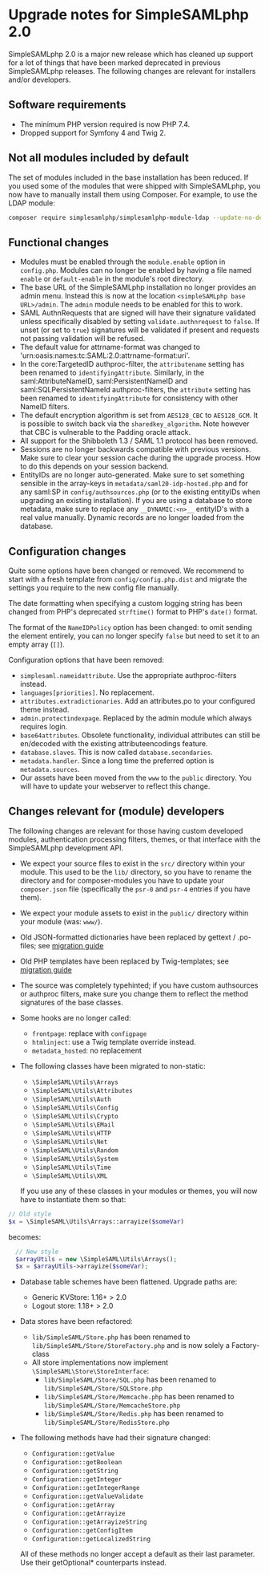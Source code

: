 # Upgrade notes for SimpleSAMLphp 2.0

SimpleSAMLphp 2.0 is a major new release which has cleaned up support for a
lot of things that have been marked deprecated in previous SimpleSAMLphp
releases. The following changes are relevant for installers and/or developers.

## Software requirements

- The minimum PHP version required is now PHP 7.4.
- Dropped support for Symfony 4 and Twig 2.

## Not all modules included by default

The set of modules included in the base installation has been reduced.
If you used some of the modules that were shipped with SimpleSAMLphp, you now have to manually install them using Composer.
For example, to use the LDAP module:

```bash
composer require simplesamlphp/simplesamlphp-module-ldap --update-no-dev
```

## Functional changes

- Modules must be enabled through the `module.enable` option in `config.php`. Modules can no longer be enabled by having
  a file named `enable` or `default-enable` in the module's root directory.
- The base URL of the SimpleSAMLphp installation no longer provides an admin menu. Instead this is now at the location
  `<simpleSAMLphp base URL>/admin`. The `admin` module needs to be enabled for this to work.
- SAML AuthnRequests that are signed will have their signature validated unless specifically disabled
  by setting `validate.authnrequest` to `false`. If unset (or set to `true`) signatures will be
  validated if present and requests not passing validation will be refused.
- The default value for attrname-format was changed to 'urn:oasis:names:tc:SAML:2.0:attrname-format:uri'.
- In the  core:TargetedID authproc-filter, the `attributename` setting has been renamed to `identifyingAttribute`.
  Similarly, in the  saml:AttributeNameID, saml:PersistentNameID and saml:SQLPersistentNameId authproc-filters, the
  `attribute` setting has been renamed to `identifyingAttribute` for consistency with other NameID filters.
- The default encryption algorithm is set from `AES128_CBC` to `AES128_GCM`.
  It is possible to switch back via the `sharedkey_algorithm`.
  Note however that CBC is vulnerable to the Padding oracle attack.
- All support for the Shibboleth 1.3 / SAML 1.1 protocol has been removed.
- Sessions are no longer backwards compatible with previous versions. Make sure to clear your session cache during
  the upgrade process. How to do this depends on your session backend.
- EntityIDs are no longer auto-generated. Make sure to set something sensible in the array-keys in
  `metadata/saml20-idp-hosted.php` and for any saml:SP in `config/authsources.php` (or to the existing entityIDs when
  upgrading an existing installation).
  If you are using a database to store metadata, make sure to replace any `__DYNAMIC:<n>__` entityID's with
  a real value manually. Dynamic records are no longer loaded from the database.

## Configuration changes

Quite some options have been changed or removed. We recommend to start with a fresh
template from `config/config.php.dist` and migrate the settings you require to the new
config file manually.

The date formatting when specifying a custom logging string has been changed from PHP's
deprecated `strftime()` format to PHP's `date()` format.

The format of the `NameIDPolicy` option has been changed: to omit sending the
element entirely, you can no longer specify `false` but need to set it to
an empty array (`[]`).

Configuration options that have been removed:

- `simplesaml.nameidattribute`. Use the appropriate authproc-filters instead.
- `languages[priorities]`. No replacement.
- `attributes.extradictionaries`. Add an attributes.po to your configured theme instead.
- `admin.protectindexpage`. Replaced by the admin module which always requires login.
- `base64attributes`. Obsolete functionality, individual attributes can still be en/decoded
  with the existing attributeencodings feature.
- `database.slaves`. This is now called `database.secondaries`.
- `metadata.handler`. Since a long time the preferred option is `metadata.sources`.
- Our assets have been moved from the `www` to the `public` directory. You will have to update
  your webserver to reflect this change.

## Changes relevant for (module) developers

The following changes are relevant for those having custom developed modules, authentication
processing filters, themes, or that interface with the SimpleSAMLphp development API.

- We expect your source files to exist in the `src/` directory within your module. This used to be the
  `lib/` directory, so you have to rename the directory and for composer-modules you have to update
  your `composer.json` file (specifically the `psr-0` and `psr-4` entries if you have them).
- We expect your module assets to exist in the `public/` directory within your module (was: `www/`).
- Old JSON-formatted dictionaries have been replaced by gettext / .po-files; see [migration guide][1]
- Old PHP templates have been replaced by Twig-templates; see [migration guide][2]
- The source was completely typehinted; if you have custom authsources or authproc filters,
    make sure you change them to reflect the method signatures of the base classes.
- Some hooks are no longer called:
  - `frontpage`: replace with `configpage`
  - `htmlinject`: use a Twig template override instead.
  - `metadata_hosted`: no replacement
- The following classes have been migrated to non-static:
  - `\SimpleSAML\Utils\Arrays`
  - `\SimpleSAML\Utils\Attributes`
  - `\SimpleSAML\Utils\Auth`
  - `\SimpleSAML\Utils\Config`
  - `\SimpleSAML\Utils\Crypto`
  - `\SimpleSAML\Utils\EMail`
  - `\SimpleSAML\Utils\HTTP`
  - `\SimpleSAML\Utils\Net`
  - `\SimpleSAML\Utils\Random`
  - `\SimpleSAML\Utils\System`
  - `\SimpleSAML\Utils\Time`
  - `\SimpleSAML\Utils\XML`

  If you use any of these classes in your modules or themes, you will now have to instantiate them so that:

```php
// Old style
$x = \SimpleSAML\Utils\Arrays::arrayize($someVar)
```

  becomes:

```php
  // New style
  $arrayUtils = new \SimpleSAML\Utils\Arrays();
  $x = $arrayUtils->arrayize($someVar);
```

- Database table schemes have been flattened. Upgrade paths are:
  - Generic KVStore:  1.16+ > 2.0
  - Logout store:     1.18+ > 2.0

- Data stores have been refactored:
  - `lib/SimpleSAML/Store.php` has been renamed to `lib/SimpleSAML/Store/StoreFactory.php` and is now solely a Factory-class
  - All store implementations now implement `\SimpleSAML\Store\StoreInterface`:
    - `lib/SimpleSAML/Store/SQL.php` has been renamed to `lib/SimpleSAML/Store/SQLStore.php`
    - `lib/SimpleSAML/Store/Memcache.php` has been renamed to `lib/SimpleSAML/Store/MemcacheStore.php`
    - `lib/SimpleSAML/Store/Redis.php` has been renamed to `lib/SimpleSAML/Store/RedisStore.php`

- The following methods have had their signature changed:
  - `Configuration::getValue`
  - `Configuration::getBoolean`
  - `Configuration::getString`
  - `Configuration::getInteger`
  - `Configuration::getIntegerRange`
  - `Configuration::getValueValidate`
  - `Configuration::getArray`
  - `Configuration::getArrayize`
  - `Configuration::getArrayizeString`
  - `Configuration::getConfigItem`
  - `Configuration::getLocalizedString`

  All of these methods no longer accept a default as their last parameter. Use their getOptional* counterparts instead.

[1]: https://github.com/simplesamlphp/simplesamlphp/wiki/Migrating-translations-(pre-migration)
[2]: https://github.com/simplesamlphp/simplesamlphp/wiki/Twig:-Migrating-templates
